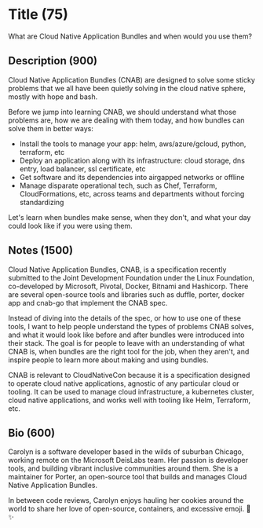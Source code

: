 # Title (75)
What are Cloud Native Application Bundles and when would you use them?

## Description (900)
Cloud Native Application Bundles (CNAB) are designed to solve some sticky
problems that we all have been quietly solving in the cloud native sphere,
mostly with hope and bash.

Before we jump into learning CNAB, we should understand what those problems are,
how we are dealing with them today, and how bundles can solve them in better
ways:

* Install the tools to manage your app: helm, aws/azure/gcloud, python, terraform, etc
* Deploy an application along with its infrastructure: cloud storage, dns entry, 
  load balancer, ssl certificate, etc
* Get software and its dependencies into airgapped networks or offline
* Manage disparate operational tech, such as Chef, Terraform, CloudFormations,
  etc, across teams and departments without forcing standardizing

Let's learn when bundles make sense, when they don't, and what your day could
look like if you were using them.

## Notes (1500)
Cloud Native Application Bundles, CNAB, is a specification recently submitted to
the Joint Development Foundation under the Linux Foundation, co-developed by
Microsoft, Pivotal, Docker, Bitnami and Hashicorp. There are several open-source
tools and libraries such as duffle, porter, docker app and cnab-go that
implement the CNAB spec.

Instead of diving into the details of the spec, or how to use one of these
tools, I want to help people understand the types of problems CNAB solves, and
what it would look like before and after bundles were introduced into their
stack. The goal is for people to leave with an understanding of what CNAB is,
when bundles are the right tool for the job, when they aren't, and inspire
people to learn more about making and using bundles.

CNAB is relevant to CloudNativeCon because it is a specification designed to 
operate cloud native applications, agnostic of any particular cloud or tooling.
It can be used to manage cloud infrastructure, a kubernetes cluster, cloud native
applications, and works well with tooling like Helm, Terraform, etc.

## Bio (600)
Carolyn is a software developer based in the wilds of suburban Chicago, working
remote on the Microsoft DeisLabs team. Her passion is developer tools, and
building vibrant inclusive communities around them. She is a maintainer for
Porter, an open-source tool that builds and manages Cloud Native Application
Bundles.

In between code reviews, Carolyn enjoys hauling her cookies around the world to
share her love of open-source, containers, and excessive emoji. 🌈 ✨
